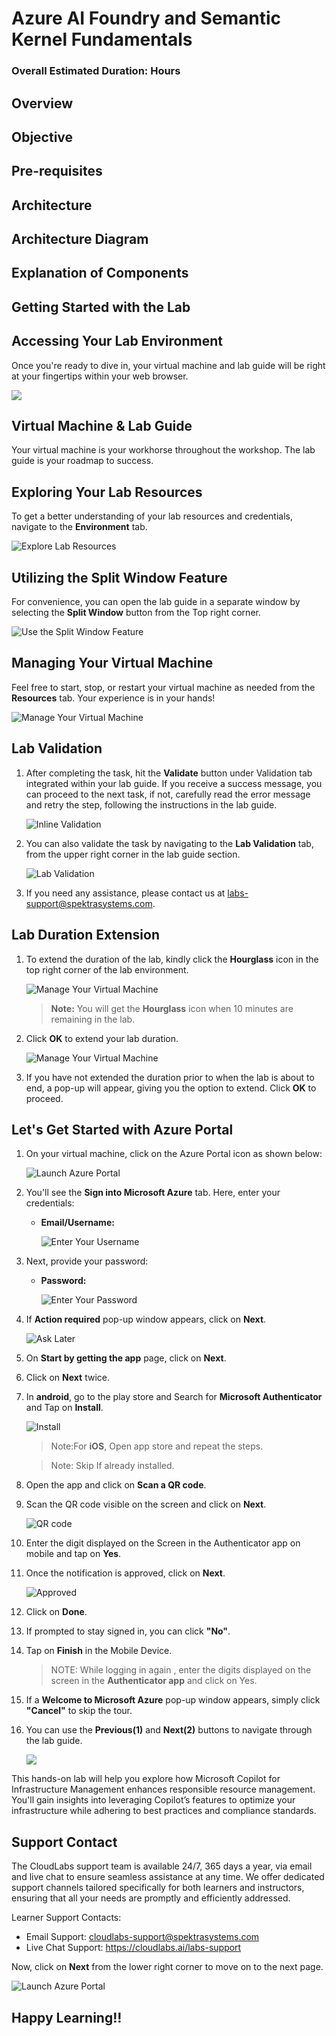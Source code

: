 # Azure AI Foundry and Semantic Kernel Fundamentals

### Overall Estimated Duration: Hours

## Overview

## Objective

## Pre-requisites

## Architecture

## Architecture Diagram

## Explanation of Components

## Getting Started with the Lab
 
## Accessing Your Lab Environment
 
Once you're ready to dive in, your virtual machine and lab guide will be right at your fingertips within your web browser.

   ![](../images/labguide-1.png)

## Virtual Machine & Lab Guide
 
Your virtual machine is your workhorse throughout the workshop. The lab guide is your roadmap to success.
 
## Exploring Your Lab Resources
 
To get a better understanding of your lab resources and credentials, navigate to the **Environment** tab.
 
   ![Explore Lab Resources](../images/env-1.png)
 
## Utilizing the Split Window Feature
 
For convenience, you can open the lab guide in a separate window by selecting the **Split Window** button from the Top right corner.
 
 ![Use the Split Window Feature](../images/spl.png)
 
## Managing Your Virtual Machine
 
Feel free to start, stop, or restart your virtual machine as needed from the **Resources** tab. Your experience is in your hands!
 
![Manage Your Virtual Machine](../images/res.png)

## Lab Validation

1. After completing the task, hit the **Validate** button under Validation tab integrated within your lab guide. If you receive a success message, you can proceed to the next task, if not, carefully read the error message and retry the step, following the instructions in the lab guide.

   ![Inline Validation](../images/inline-validation.png)

1. You can also validate the task by navigating to the **Lab Validation** tab, from the upper right corner in the lab guide section.

   ![Lab Validation](../images/lab-validation.png)

1. If you need any assistance, please contact us at labs-support@spektrasystems.com.

## Lab Duration Extension

1. To extend the duration of the lab, kindly click the **Hourglass** icon in the top right corner of the lab environment. 

    ![Manage Your Virtual Machine](../images/gext.png)

    >**Note:** You will get the **Hourglass** icon when 10 minutes are remaining in the lab.

2. Click **OK** to extend your lab duration.
 
   ![Manage Your Virtual Machine](../images/gext2.png)

3. If you have not extended the duration prior to when the lab is about to end, a pop-up will appear, giving you the option to extend. Click **OK** to proceed.

## Let's Get Started with Azure Portal

1. On your virtual machine, click on the Azure Portal icon as shown below:

   ![Launch Azure Portal](../images/lc-image(1).png)
   
1. You'll see the **Sign into Microsoft Azure** tab. Here, enter your credentials:
 
   - **Email/Username:** <inject key="AzureAdUserEmail"></inject>
 
       ![Enter Your Username](../images/lc-image-1.png)
 
1. Next, provide your password:
 
   - **Password:** <inject key="AzureAdUserPassword"></inject>
 
       ![Enter Your Password](../images/lc-image-2.png)

1. If **Action required** pop-up window appears, click on **Next**.

   ![Ask Later](../images/ask-later.png)
1. On **Start by getting the app** page, click on **Next**.
1. Click on **Next** twice.
1. In **android**, go to the play store and Search for **Microsoft Authenticator** and Tap on **Install**.

   ![Install](../images/mobile.jpg)

   >Note:For **iOS**, Open app store and repeat the steps.

   >Note: Skip If already installed.
   
1. Open the app and click on **Scan a QR code**.
1. Scan the QR code visible on the screen and click on **Next**.

   ![QR code](../images/demo001.png)
1. Enter the digit displayed on the Screen in the Authenticator app on mobile and tap on **Yes**.
1. Once the notification is approved, click on **Next**.

   ![Approved](../images/demo002.png)
1. Click on **Done**.
1. If prompted to stay signed in, you can click **"No"**.

1. Tap on **Finish** in the Mobile Device.

   >NOTE: While logging in again , enter the digits displayed on the screen in the **Authenticator app** and click on Yes.

1. If a **Welcome to Microsoft Azure** pop-up window appears, simply click **"Cancel"** to skip the tour.

1. You can use the **Previous(1)** and **Next(2)** buttons to navigate through the lab guide.

   ![](../images/lc-image(3)-1.png)

This hands-on lab will help you explore how Microsoft Copilot for Infrastructure Management enhances responsible resource management. You'll gain insights into leveraging Copilot’s features to optimize your infrastructure while adhering to best practices and compliance standards.

## Support Contact

The CloudLabs support team is available 24/7, 365 days a year, via email and live chat to ensure seamless assistance at any time. We offer dedicated support channels tailored specifically for both learners and instructors, ensuring that all your needs are promptly and efficiently addressed.

Learner Support Contacts:

- Email Support: cloudlabs-support@spektrasystems.com
- Live Chat Support: https://cloudlabs.ai/labs-support

Now, click on **Next** from the lower right corner to move on to the next page.

![Launch Azure Portal](../images/lc-image(3).png)

## Happy Learning!!